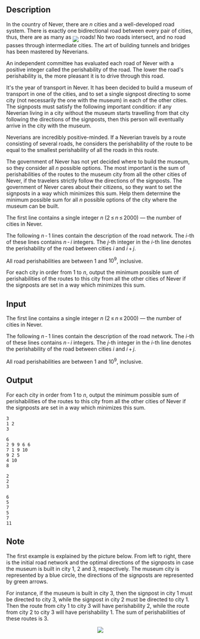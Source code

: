 ## Description

<div><p>In the country of Never, there are <span class="tex-span"><i>n</i></span> cities and a well-developed road system. There is exactly one bidirectional road between every pair of cities, thus, there are as many as <img align="middle" class="tex-formula" src="file://qf3AGhna.png" style="max-width: 100.0%;max-height: 100.0%;"> roads! No two roads intersect, and no road passes through intermediate cities. The art of building tunnels and bridges has been mastered by Neverians.</p><p>An independent committee has evaluated each road of Never with a positive integer called the <span class="tex-font-style-underline">perishability</span> of the road. The lower the road's perishability is, the more pleasant it is to drive through this road.</p><p>It's the year of transport in Never. It has been decided to build a museum of transport in one of the cities, and to set a single signpost directing to some city (not necessarily the one with the museum) in each of the other cities. The signposts must satisfy the following important condition: if any Neverian living in a city without the museum starts travelling from that city following the directions of the signposts, then this person will eventually arrive in the city with the museum.</p><p>Neverians are incredibly positive-minded. If a Neverian travels by a route consisting of several roads, he considers the <span class="tex-font-style-underline">perishability of the route</span> to be equal to the smallest perishability of all the roads in this route.</p><p>The government of Never has not yet decided where to build the museum, so they consider all <span class="tex-span"><i>n</i></span> possible options. The most important is the sum of perishabilities of the routes to the museum city from all the other cities of Never, if the travelers strictly follow the directions of the signposts. The government of Never cares about their citizens, so they want to set the signposts in a way which minimizes this sum. Help them determine the minimum possible sum for all <span class="tex-span"><i>n</i></span> possible options of the city where the museum can be built.</p></div><div class="input-specification"><p>The first line contains a single integer <span class="tex-span"><i>n</i></span> (<span class="tex-span">2 ≤ <i>n</i> ≤ 2000</span>)&nbsp;— the number of cities in Never.</p><p>The following <span class="tex-span"><i>n</i> - 1</span> lines contain the description of the road network. The <span class="tex-span"><i>i</i></span>-th of these lines contains <span class="tex-span"><i>n</i> - <i>i</i></span> integers. The <span class="tex-span"><i>j</i></span>-th integer in the <span class="tex-span"><i>i</i></span>-th line denotes the perishability of the road between cities <span class="tex-span"><i>i</i></span> and <span class="tex-span"><i>i</i> + <i>j</i></span>.</p><p>All road perishabilities are between <span class="tex-span">1</span> and <span class="tex-span">10<sup class="upper-index">9</sup></span>, inclusive.</p></div><div class="output-specification"><p>For each city in order from 1 to <span class="tex-span"><i>n</i></span>, output the minimum possible sum of perishabilities of the routes to this city from all the other cities of Never if the signposts are set in a way which minimizes this sum.</p></div>

## Input

<p>The first line contains a single integer <span class="tex-span"><i>n</i></span> (<span class="tex-span">2 ≤ <i>n</i> ≤ 2000</span>)&nbsp;— the number of cities in Never.</p><p>The following <span class="tex-span"><i>n</i> - 1</span> lines contain the description of the road network. The <span class="tex-span"><i>i</i></span>-th of these lines contains <span class="tex-span"><i>n</i> - <i>i</i></span> integers. The <span class="tex-span"><i>j</i></span>-th integer in the <span class="tex-span"><i>i</i></span>-th line denotes the perishability of the road between cities <span class="tex-span"><i>i</i></span> and <span class="tex-span"><i>i</i> + <i>j</i></span>.</p><p>All road perishabilities are between <span class="tex-span">1</span> and <span class="tex-span">10<sup class="upper-index">9</sup></span>, inclusive.</p>

## Output

<p>For each city in order from 1 to <span class="tex-span"><i>n</i></span>, output the minimum possible sum of perishabilities of the routes to this city from all the other cities of Never if the signposts are set in a way which minimizes this sum.</p>





```input1
3
1 2
3

```




```input2
6
2 9 9 6 6
7 1 9 10
9 2 5
4 10
8

```




```output1
2
2
3

```




```output2
6
5
7
5
7
11

```



## Note

<p>The first example is explained by the picture below. From left to right, there is the initial road network and the optimal directions of the signposts in case the museum is built in city 1, 2 and 3, respectively. The museum city is represented by a blue circle, the directions of the signposts are represented by green arrows.</p><p>For instance, if the museum is built in city 3, then the signpost in city 1 must be directed to city 3, while the signpost in city 2 must be directed to city 1. Then the route from city 1 to city 3 will have perishability 2, while the route from city 2 to city 3 will have perishability 1. The sum of perishabilities of these routes is 3.</p><center> <img class="tex-graphics" src="file://nMjHcKyr.png" style="max-width: 100.0%;max-height: 100.0%;"> </center>
